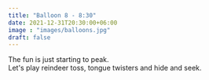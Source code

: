 ```yaml
---
title: "Balloon 8 - 8:30"
date: 2021-12-31T20:30:00+06:00
image : "images/balloons.jpg"
draft: false
---
```


The fun is just starting to peak.  
Let's play reindeer toss, tongue twisters and hide and seek.
